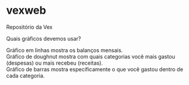 # vexweb
Repositório da Vex

Quais gráficos devemos usar?

Gráfico em linhas mostra os balanços mensais. <br>
Gráfico de doughnut mostra com quais categorias você mais gastou (despesas) ou mais recebeu (receitas). <br>
Gráfico de barras mostra especificamente o que você gastou dentro de cada categoria.